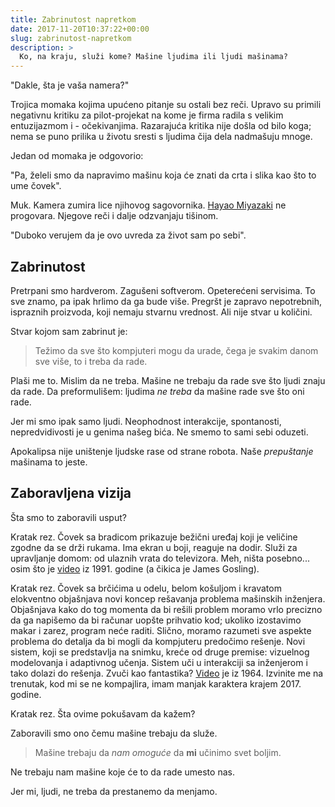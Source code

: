 ```yaml
---
title: Zabrinutost napretkom
date: 2017-11-20T10:37:22+00:00
slug: zabrinutost-napretkom
description: >
  Ko, na kraju, služi kome? Mašine ljudima ili ljudi mašinama?
---
```


"Dakle, šta je vaša namera?"

Trojica momaka kojima upućeno pitanje su ostali bez reči. Upravo su primili negativnu kritiku za pilot-projekat na kome je firma radila s velikim entuzijazmom i - očekivanjima. Razarajuća kritika nije došla od bilo koga; nema se puno prilika u životu sresti s ljudima čija dela nadmašuju mnoge.

Jedan od momaka je odgovorio:

"Pa, želeli smo da napravimo mašinu koja će znati da crta i slika kao što to ume čovek".

Muk. Kamera zumira lice njihovog sagovornika. [Hayao Miyazaki](https://en.wikipedia.org/wiki/Hayao_Miyazaki) ne progovara. Njegove reči i dalje odzvanjaju tišinom.

"Duboko verujem da je ovo uvreda za život sam po sebi".

## Zabrinutost

Pretrpani smo hardverom. Zagušeni softverom. Opeterećeni servisima. To sve znamo, pa ipak hrlimo da ga bude više. Pregršt je zapravo nepotrebnih, ispraznih proizvoda, koji nemaju stvarnu vrednost. Ali nije stvar u količini.

Stvar kojom sam zabrinut je:

> Težimo da sve što kompjuteri mogu da urade, čega je svakim danom sve više, to i treba da rade.

Plaši me to. Mislim da ne treba. Mašine ne trebaju da rade sve što ljudi znaju da rade. Da preformulišem: ljudima _ne treba_ da mašine rade sve što oni rade.

Jer mi smo ipak samo ljudi. Neophodnost interakcije, spontanosti, nepredvidivosti je u genima našeg bića. Ne smemo to sami sebi oduzeti.

Apokalipsa nije uništenje ljudske rase od strane robota. Naše _prepuštanje_ mašinama to jeste.

## Zaboravljena vizija

Šta smo to zaboravili usput?

Kratak rez. Čovek sa bradicom prikazuje bežični uređaj koji je veličine zgodne da se drži rukama. Ima ekran u boji, reaguje na dodir. Služi za upravljanje domom: od ulaznih vrata do televizora. Meh, ništa posebno... osim što je [video](https://youtu.be/1CsTH9S79qI) iz 1991. godine (a čikica je James Gosling).

Kratak rez. Čovek sa brčićima u odelu, belom košuljom i kravatom elokventno objašnjava novi koncep rešavanja problema mašinskih inženjera. Objašnjava kako do tog momenta da bi rešili problem moramo vrlo precizno da ga napišemo da bi računar uopšte prihvatio kod; ukoliko izostavimo makar i zarez, program neće raditi. Slično, moramo razumeti sve aspekte problema do detalja da bi mogli da kompjuteru predočimo rešenje. Novi sistem, koji se predstavlja na snimku, kreće od druge premise: vizuelnog modelovanja i adaptivnog učenja. Sistem uči u interakciji sa inženjerom i tako dolazi do rešenja. Zvuči kao fantastika? [Video](https://www.youtube.com/watch?v=6orsmFndx_o) je iz 1964. Izvinite me na trenutak, kod mi se ne kompajlira, imam manjak karaktera krajem 2017. godine.

Kratak rez. Šta ovime pokušavam da kažem?

Zaboravili smo ono čemu mašine trebaju da služe.

> Mašine trebaju da _nam omoguće_ da **mi** učinimo svet boljim.

Ne trebaju nam mašine koje će to da rade umesto nas.

Jer mi, ljudi, ne treba da prestanemo da menjamo.
